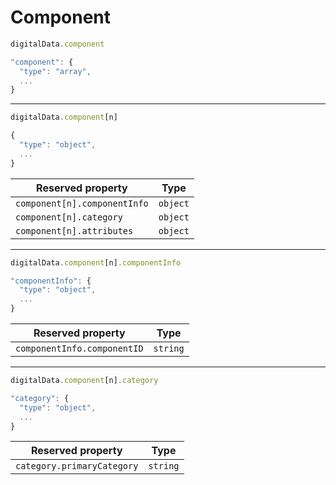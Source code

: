 # Component

```javascript
digitalData.component
```

```javascript
"component": {
  "type": "array",
  ...
}
```

----

```javascript
digitalData.component[n]
```

```javascript
{
  "type": "object",
  ...
}
```

| Reserved property            | Type     |
| ---------------------------- | -------- |
| `component[n].componentInfo` | `object` |
| `component[n].category`      | `object` |
| `component[n].attributes`    | `object` |

----

```javascript
digitalData.component[n].componentInfo
```

```javascript
"componentInfo": {
  "type": "object",
  ...
}
```

| Reserved property           | Type     |
| --------------------------- | -------- |
| `componentInfo.componentID` | `string` |

----

```javascript
digitalData.component[n].category
```

```javascript
"category": {
  "type": "object",
  ...
}
```

| Reserved property          | Type     |
| -------------------------- | -------- |
| `category.primaryCategory` | `string` |
